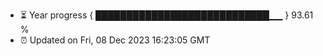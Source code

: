 - ⏳ Year progress { ████████████████████████████▁▁ } 93.61 %
- ⏰ Updated on Fri, 08 Dec 2023 16:23:05 GMT

